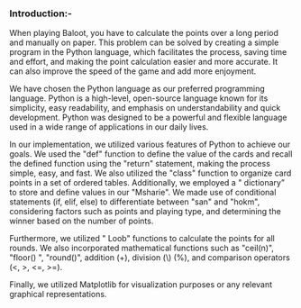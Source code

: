 ### Introduction:-
<p> When playing Baloot, you have to calculate the points over a long period and manually on paper. This problem can be solved by creating a simple program in the Python language, which facilitates the process, saving time and effort, and making the point calculation easier and more accurate. It can also improve the speed of the game and add more enjoyment.</p>

<p> We have chosen the Python language as our preferred programming language. Python is a high-level, open-source language known for its simplicity, easy readability, and emphasis on understandability and quick development. Python was designed to be a powerful and flexible language used in a wide range of applications in our daily lives. </p>

<p> In our implementation, we utilized various features of Python to achieve our goals. We used the "def" function to define the value of the cards and recall the defined function using the "return" statement, making the process simple, easy, and fast. We also utilized the "class" function to organize card points in a set of ordered tables. Additionally, we employed a " dictionary” to store and define values in our "Msharie". We made use of conditional statements (if, elif, else) to differentiate between "san" and "hokm", considering factors such as points and playing type, and determining the winner based on the number of points. </p>

<p> Furthermore, we utilized " Loob" functions to calculate the points for all rounds. We also incorporated mathematical functions such as "ceil(n)", "floor() ", "round()", addition (+), division (\) (%), and comparison operators (<, >, <=, >=). </p>

<p> Finally, we utilized Matplotlib for visualization purposes or any relevant graphical representations. </p>
